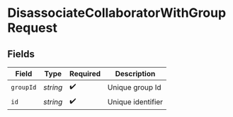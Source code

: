# DisassociateCollaboratorWithGroupRequest


## Fields

| Field              | Type               | Required           | Description        |
| ------------------ | ------------------ | ------------------ | ------------------ |
| `groupId`          | *string*           | :heavy_check_mark: | Unique group Id    |
| `id`               | *string*           | :heavy_check_mark: | Unique identifier  |